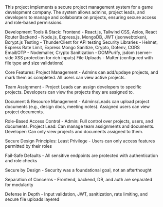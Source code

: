 This project implements a secure project management system for a game development company. The system allows admins, project leads, and developers to manage and collaborate on projects, ensuring secure access and role-based permissions.

Development Tools & Stack:
Frontend - React.js, Tailwind CSS, Axios, React Router
Backend -	Node.js, Express.js, MongoDB, JWT (jsonwebtoken), Bcrypt.js
Testing	- ThunderClient for API testing
Security Libraries - Helmet, Express Rate Limit, Express Mongo Sanitize, Crypto, Dotenv, CORS
Email/OTP - Nodemailer, Crypto
Sanitization - DOMPurify, jsdom (server-side XSS protection for rich inputs)
File Uploads - Multer (configured with file type and size validations)


Core Features:
Project Management - 
Admins can add/updaye projects, and mark them as completed.
All users can view active projects.

Team Assignment -
Project Leads can assign developers to specific projects.
Developers can view the projects they are assigned to.

Document & Resource Management -
Admins/Leads can upload project documents (e.g., design docs, meeting notes).
Assigned users can view project documents.

Role-Based Access Control -
Admin: Full control over projects, users, and documents.
Project Lead: Can manage team assignments and documents.
Developer: Can only view projects and documents assigned to them.


Secure Design Principles:
Least Privilege	-
Users can only access features permitted by their roles

Fail-Safe Defaults - 
All sensitive endpoints are protected with authentication and role checks

Secure by Design -
Security was a foundational goal, not an afterthought

Separation of Concerns -
Frontend, backend, DB, and auth are separated for modularity

Defense in Depth -
Input validation, JWT, sanitization, rate limiting, and secure file uploads layered


